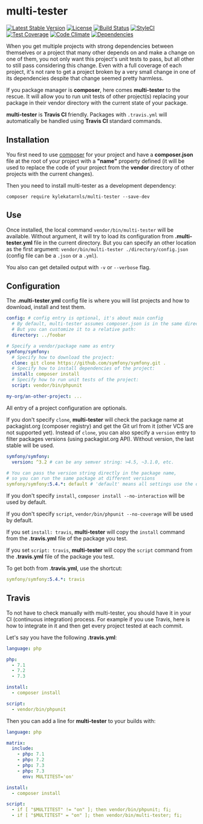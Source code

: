 # multi-tester

[![Latest Stable Version](https://poser.pugx.org/kylekatarnls/multi-tester/v/stable.png)](https://packagist.org/packages/kylekatarnls/multi-tester)
[![License](https://poser.pugx.org/kylekatarnls/multi-tester/license)](https://packagist.org/packages/kylekatarnls/multi-tester)
[![Build Status](https://travis-ci.org/kylekatarnls/multi-tester.svg?branch=master)](https://travis-ci.org/kylekatarnls/multi-tester)
[![StyleCI](https://styleci.io/repos/168829625/shield?style=flat)](https://styleci.io/repos/168829625)
[![Test Coverage](https://codeclimate.com/github/kylekatarnls/multi-tester/badges/coverage.svg)](https://codecov.io/github/kylekatarnls/multi-tester?branch=master)
[![Code Climate](https://codeclimate.com/github/kylekatarnls/multi-tester/badges/gpa.svg)](https://codeclimate.com/github/kylekatarnls/multi-tester)
[![Dependencies](https://tidelift.com/badges/github/kylekatarnls/multi-tester)](https://tidelift.com/subscription/pkg/packagist-pug-php-pug?utm_source=packagist-pug-php-pug&utm_medium=referral&utm_campaign=readme)

When you get multiple projects with strong dependencies between themselves or a project that many other depends on
and make a change on one of them, you not only want this project's unit tests to pass, but all other to still pass
considering this change. Even with a full coverage of each project, it's not rare to get a project broken by a very
small change in one of its dependencies despite that change seemed pretty harmless.

If you package manager is **composer**, here comes **multi-tester** to the rescue. It will allow you to run unit tests
of other project(s) replacing your package in their vendor directory with the current state of your package.

**multi-tester** is **Travis CI** friendly. Packages with `.travis.yml` will automatically be handled using **Travis CI**
standard commands.

## Installation

You first need to use [composer](https://getcomposer.org) for your project and have a **composer.json** file at the
root of your project with a **"name"** property defined (it will be used to replace the code of your project from the
**vendor** directory of other projects with the current changes).

Then you need to install multi-tester as a development dependency:
```
composer require kylekatarnls/multi-tester --save-dev
```

## Use

Once installed, the local command `vendor/bin/multi-tester` will be available. Without argument, it will try to load
its configuration from **.multi-tester.yml** file in the current directory. But you can specify an other location
as the first argument: `vendor/bin/multi-tester ./directory/config.json` (config file can be a `.json` or a `.yml`).

You also can get detailed output with `-v` or `--verbose` flag.

## Configuration

The **.multi-tester.yml** config file is where you will list projects and how to download, install and test them.

```yaml
config: # config entry is optional, it's about main config
  # By default, multi-tester assumes composer.json is in the same directory than .multi-tester.yml
  # But you can customize it to a relative path:
  directory: ../foobar

# Specify a vendor/package name as entry
symfony/symfony:
  # Specify how to download the project:
  clone: git clone https://github.com/symfony/symfony.git .
  # Specify how to install dependencies of the project:
  install: composer install
  # Specify how to run unit tests of the project:
  script: vendor/bin/phpunit

my-org/an-other-project: ...
```

All entry of a project configuration are optionals.

If you don't specify `clone`, **multi-tester** will check the package name at packagist.org (composer registry) and
get the Git url from it (other VCS are not supported yet). Instead of `clone`, you can also specify a `version` entry
to filter packages versions (using packagist.org API). Without version, the last stable will be used.


```yaml
symfony/symfony:
  version: ^3.2 # can be any semver string: >4.5, ~3.1.0, etc.

# You can pass the version string directly in the package name,
# so you can run the same package at different versions
symfony/symfony:5.4.*: default # 'default' means all settings use the default one
```

If you don't specify `install`, `composer install --no-interaction` will be used by default.

If you don't specify `script`, `vendor/bin/phpunit --no-coverage` will be used by default.

If you set `install: travis`, **multi-tester** will copy the `install` command from the **.travis.yml** file of
the package you test.

If you set `script: travis`, **multi-tester** will copy the `script` command from the **.travis.yml** file of
the package you test.

To get both from **.travis.yml**, use the shortcut:

```yaml
symfony/symfony:5.4.*: travis
```

## Travis

To not have to check manually with multi-tester, you should have it in your CI (continuous integration) process.
For example if you use Travis, here is how to integrate in it and then get every project tested at each commit.

Let's say you have the following **.travis.yml**:

```yaml
language: php

php:
  - 7.1
  - 7.2
  - 7.3

install:
  - composer install

script:
  - vendor/bin/phpunit
```

Then you can add a line for **multi-tester** to your builds with:

```yaml
language: php

matrix:
  include:
    - php: 7.1
    - php: 7.2
    - php: 7.3
    - php: 7.3
      env: MULTITEST='on'

install:
  - composer install

script:
  - if [ "$MULTITEST" != "on" ]; then vendor/bin/phpunit; fi;
  - if [ "$MULTITEST" = "on" ]; then vendor/bin/multi-tester; fi;
```
